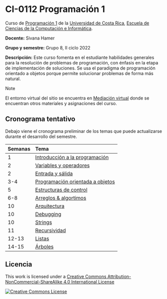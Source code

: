 # CI-0112 Programación 1

Curso de [Programación 1](https://www.ecci.ucr.ac.cr/cursos/ci-0112) de la [Universidad de Costa Rica](https://www.ucr.ac.cr/), [Escuela de Ciencias de la Computación e Informática](https://www.ecci.ucr.ac.cr/).

**Docente:** Sivana Hamer

**Grupo y semestre:**  Grupo 8, II ciclo 2022

**Descripción:** Este curso fomenta en el estudiante habilidades generales para la resolución de problemas de programación, con énfasis en la etapa de implementación de soluciones. Se usa el paradigma de programación orientado a objetos porque permite solucionar problemas de forma más natural.

> [!NOTE]
> El entorno virtual del sitio se encuentra en [Mediación virtual](https://mv1.mediacionvirtual.ucr.ac.cr/course/view.php?id=27560) donde se encuentran otros materiales y asignaciones del curso.

## Cronograma tentativo

Debajo viene el cronograma preliminar de los temas que puede actualizarse durante el desarrollo del semestre.

| Semanas | Tema |
| :------------- |:--------|
1 | [Introducción a la programación](01-Introducción/README.md) |
2 | [Variables y operadores](02-Variables_operadores/README.md) |
2 | [Entrada y sálida](03-Entrada_salida/README.md) |
3-4 | [Programación orientada a objetos](04-OOP/README.md) |
5 | [Estructuras de control](05-Control/README.md) |
6-8 | [Arreglos & algortimos](06-Arreglos/README.md) |
10 | [Arquitectura](07-Arquitectura/README.md) |
10 | [Debugging](08-Debugging/README.md) |
10 | [Strings](09-Strings/README.md) |
11 | [Recursividad](10-Recursividad/README.md) |
12-13 | [Listas](11-Listas/README.md) |
14-15 | [Árboles](12-Arboles/README.md) |

## Licencia

This work is licensed under a <a rel="license" href="http://creativecommons.org/licenses/by-nc-sa/4.0/">Creative Commons Attribution-NonCommercial-ShareAlike 4.0 International License</a>

<a rel="license" href="http://creativecommons.org/licenses/by-nc-sa/4.0/"><img alt="Creative Commons License" style="border-width:0" src="https://i.creativecommons.org/l/by-nc-sa/4.0/88x31.png" /></a>
